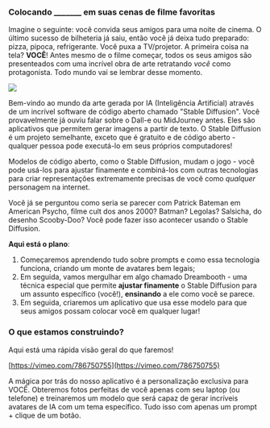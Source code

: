 ### Colocando _______ em suas cenas de filme favoritas

Imagine o seguinte: você convida seus amigos para uma noite de cinema. O último sucesso de bilheteria já saiu, então você já deixa tudo preparado: pizza, pipoca, refrigerante. Você puxa a TV/projetor. A primeira coisa na tela? **VOCÊ**! Antes mesmo de o filme começar, todos os seus amigos são presenteados com uma incrível obra de arte retratando *você* como protagonista. Todo mundo vai se lembrar desse momento. 

![](https://hackmd.io/_uploads/rJ1EHa4qi.png)

Bem-vindo ao mundo da arte gerada por IA (Inteligência Artificial) através de um incrível software de código aberto chamado "Stable Diffusion". Você provavelmente já ouviu falar sobre o Dall-e ou MidJourney antes. Eles são aplicativos que permitem gerar imagens a partir de texto. O Stable Diffusion é um projeto semelhante, exceto que é gratuito e de código aberto - qualquer pessoa pode executá-lo em seus próprios computadores!

Modelos de código aberto, como o Stable Diffusion, mudam o jogo - você pode usá-los para ajustar finamente e combiná-los com outras tecnologias para criar representações extremamente precisas de você como *qualquer* personagem na internet.

Você já se perguntou como seria se parecer com Patrick Bateman em American Psycho, filme cult dos anos 2000? Batman? Legolas? Salsicha, do desenho Scooby-Doo? Você pode fazer isso acontecer usando o Stable Diffusion.


**Aqui está o plano**: 

1. Começaremos aprendendo tudo sobre prompts e como essa tecnologia funciona, criando um monte de avatares bem legais; 
2. Em seguida, vamos mergulhar em algo chamado Dreambooth - uma técnica especial que permite **ajustar finamente** o Stable Diffusion para um assunto específico (você!), **ensinando** a ele como você se parece. 
3. Em seguida, criaremos um aplicativo que usa esse modelo para que seus amigos possam colocar você em qualquer lugar!

### O que estamos construindo?

Aqui está uma rápida visão geral do que faremos!

[https://vimeo.com/786750755](https://vimeo.com/786750755)

A mágica por trás do nosso aplicativo é a personalização exclusiva para VOCÊ. Obteremos fotos perfeitas de você apenas com seu laptop (ou telefone) e treinaremos um modelo que será capaz de gerar incríveis avatares de IA com um tema específico. Tudo isso com apenas um prompt + clique de um botão.